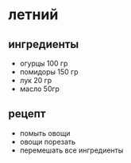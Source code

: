 # летний

## ингредиенты

* огурцы 100 гр
* помидоры 150 гр
* лук 20 гр
* масло 50гр

## рецепт

* помыть овощи
* овощи порезать
* перемешать все ингредиенты